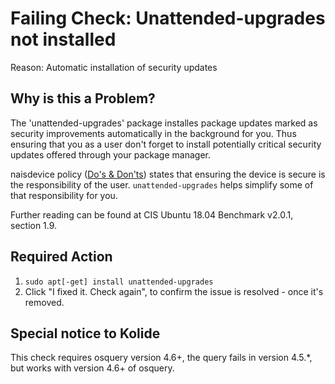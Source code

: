 # Failing Check: Unattended-upgrades not installed
Reason: Automatic installation of security updates

## Why is this a Problem?
The 'unattended-upgrades' package installes package updates marked as security improvements automatically in the background for you.
Thus ensuring that you as a user don't forget to install potentially critical security updates offered through your package manager.

naisdevice policy ([Do's & Don'ts](https://naisdevice-approval.nais.io/)) states that ensuring the device is secure is the responsibility of the user.
`unattended-upgrades` helps simplify some of that responsibility for you.

Further reading can be found at CIS Ubuntu 18.04 Benchmark v2.0.1, section 1.9.

## Required Action
1. `sudo apt[-get] install unattended-upgrades`
2. Click "I fixed it. Check again", to confirm the issue is resolved - once it's removed.

## Special notice to Kolide
This check requires osquery version 4.6+, the query fails in version 4.5.\*, but works with version 4.6+ of osquery.
